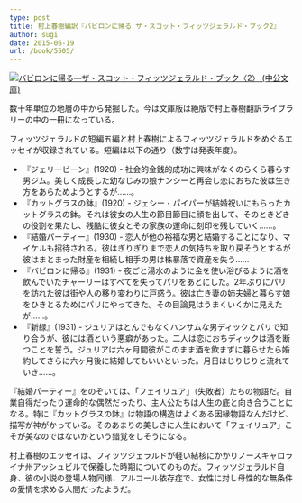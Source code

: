 ```yaml
---
type: post
title: 村上春樹編訳『バビロンに帰る ザ・スコット・フィッツジェラルド・ブック2』
author: sugi
date: 2015-06-19
url: /book/5505/
---
```

<a href="http://www.amazon.co.jp/exec/obidos/ASIN/4122034949/chezsugi-22/ref=nosim/" onclick="_gaq.push(['_trackEvent', 'outbound-article', 'http://www.amazon.co.jp/exec/obidos/ASIN/4122034949/chezsugi-22/ref=nosim/', '']);" name="amazletlink" target="_blank"><img src="http://i0.wp.com/ecx.images-amazon.com/images/I/51J6RSD3R9L.jpg?w=660" alt="バビロンに帰る―ザ・スコット・フィッツジェラルド・ブック〈2〉 (中公文庫)" class="alignleft"  data-recalc-dims="1" /></a>

数十年単位の地層の中から発掘した。今は文庫版は絶版で村上春樹翻訳ライブラリーの中の一冊になっている。

フィッツジェラルドの短編五編と村上春樹によるフィッツジェラルドをめぐるエッセイが収録されている。短編は以下の通り（数字は発表年度）。

  * 『ジェリービーン』(1920) - 社会的金銭的成功に興味がなくのらくら暮らす男ジム。美しく成長した幼なじみの娘ナンシーと再会し恋におちた彼は生き方をあらためようとするが……。
  * 『カットグラスの鉢』(1920) - ジェシー・パイパーが結婚祝いにもらったカットグラスの鉢。それは彼女の人生の節目節目に顔を出して、そのときどきの役割を果たし、残酷に彼女とその家族の運命に刻印を残していく……。
  * 『結婚パーティー』(1930) - 恋人が他の裕福な男と結婚することになり、マイケルも招待される。彼はぎりぎりまで恋人の気持ちを取り戻そうとするが彼はまとまった財産を相続し相手の男は株暴落で資産を失う……
  * 『バビロンに帰る』(1931) - 夜ごと湯水のように金を使い浴びるように酒を飲んでいたチャーリーはすべてを失ってパリをあとにした。2年ぶりにパリを訪れた彼は街や人の移り変わりに戸惑う。彼は亡き妻の姉夫婦と暮らす娘をひきとるためにパリにやってきた。その目論見はうまくいくかに見えたが……。
  * 『新緑』(1931) - ジュリアはとんでもなくハンサムな男ディックとパリで知り合うが、彼には酒という悪癖があった。二人は恋におちディックは酒を断つことを誓う。ジュリアは六ヶ月間彼がこのまま酒を飲まずに暮らせたら婚約してさらに六ヶ月後に結婚してもいいといった。月日はじりじりと流れていき……。

『結婚パーティー』をのぞいては、「フェイリュア」（失敗者）たちの物語だ。自業自得だったり運命的な偶然だったり、主人公たちは人生の底と向き合うことになる。特に『カットグラスの鉢』は物語の構造はよくある因縁物語なんだけど、描写が神がかっている。そのあまりの美しさに人生において「フェイリュア」こそが美なのではないかという錯覚をしそうになる。

村上春樹のエッセイは、フィッツジェラルドが軽い結核にかかりノースキャロライナ州アッシュビルで保養した時期についてのものだ。フィッツジェラルド自身、彼の小説の登場人物同様、アルコール依存症で、女性に対し母性的な無条件の愛情を求める人間だったようだ。
